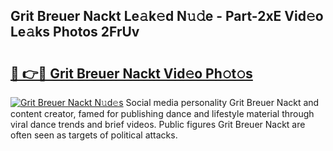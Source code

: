 ## Grit Breuer Nackt Le𝚊k𝚎d N𝚞𝚍e - Part-2xE Vid𝚎o Le𝚊ks Photos 2FrUv

# <h2><a href="http://fb46wl.evod.top/?m=Grit+Breuer+Nackt">🔗 👉🔴 Grit Breuer Nackt Vid𝚎o Ph𝚘t𝚘s</a></h2>

[![Grit Breuer Nackt N𝚞d𝚎s](https://i.imgur.com/8V9OHl7.gif)](http://fb46wl.evod.top/?m=Grit+Breuer+Nackt)
Social media personality Grit Breuer Nackt and content creator, famed for publishing dance and lifestyle material through viral dance trends and brief videos. Public figures Grit Breuer Nackt are often seen as targets of political attacks. 
